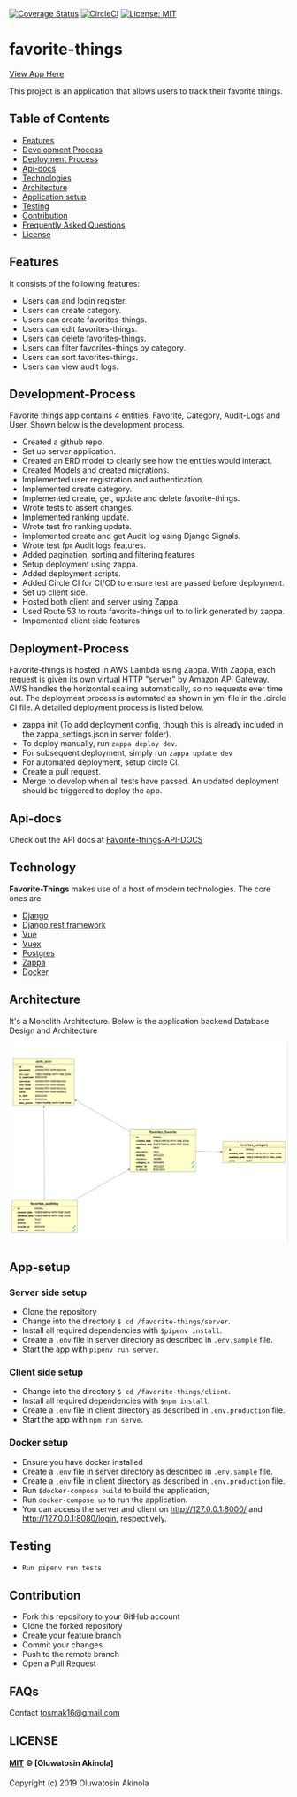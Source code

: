 [![Coverage Status](https://coveralls.io/repos/github/tosmak16/favorite-things/badge.svg?branch=ch-add-coverage-badge)](https://coveralls.io/github/tosmak16/favorite-things?branch=ch-add-coverage-badge)
[![CircleCI](https://circleci.com/gh/tosmak16/favorite-things.svg?style=svg)](https://circleci.com/gh/tosmak16/favorite-things)
[![License: MIT](https://img.shields.io/badge/License-MIT-brightgreen.svg)](https://opensource.org/licenses/MIT)

# favorite-things
[View App Here](https://favorite-things.tosmak.me/)

This project is an application that allows users to track their favorite things.

## Table of Contents

- [Features](#features)
- [Development Process](#Development-Process)
- [Deployment Process](#Deployment-Process)
- [Api-docs](#Api-docs)
- [Technologies](#technology)
- [Architecture](#Architecture)
- [Application setup](#App-setup)
- [Testing](#testing)
- [Contribution](#contribution)
- [Frequently Asked Questions](#faqs)
- [License](#license)

## Features

It consists of the following features:

- Users can and login register.
- Users can create category.
- Users can create favorites-things.
- Users can edit favorites-things.
- Users can delete favorites-things.
- Users can filter favorites-things by category.
- Users can sort favorites-things.
- Users can view audit logs.

## Development-Process

Favorite things app contains 4 entities. Favorite, Category, Audit-Logs and User. Shown below is the development process.

- Created a github repo.
- Set up server application.
- Created an ERD model to clearly see how the entities would interact.
- Created Models and created migrations.
- Implemented user registration and authentication.
- Implemented create category.
- Implemented create, get, update and delete favorite-things.
- Wrote tests to assert changes.
- Implemented ranking update.
- Wrote test fro ranking update.
- Implemented create and get Audit log using Django Signals.
- Wrote test fpr Audit logs features.
- Added pagination, sorting and filtering features
- Setup deployment using zappa.
- Added deployment scripts.
- Added Circle CI for CI/CD to ensure test are passed before deployment.
- Set up client side.
- Hosted both client and server using Zappa.
- Used Route 53 to route favorite-things url to to link generated by zappa.
- Impemented client side features

## Deployment-Process

Favorite-things is hosted in AWS Lambda using Zappa. With Zappa, each request is given its own virtual HTTP "server" by Amazon API Gateway. AWS handles the horizontal scaling automatically, so no requests ever time out. 
The deployment process is automated as shown in yml file in the .circle CI file. A detailed deployment process is listed below.

- zappa init (To add deployment config, though this is already included in the zappa_settings.json in server folder).
- To deploy manually, run `zappa deploy dev`. 
- For subsequent deployment, simply run `zappa update dev`
- For automated deployment, setup circle CI.
- Create a pull request.
- Merge to develop when all tests have passed. An updated deployment should be triggered to deploy the app.


## Api-docs
Check out the API docs at [Favorite-things-API-DOCS](https://favorite-things-api.tosmak.me/docs/)

## Technology
**Favorite-Things** makes use of a host of modern technologies. The core ones are:
- [Django](https://www.djangoproject.com/)
- [Django rest framework](https://www.django-rest-framework.org/)
- [Vue](https://vuejs.org/)
- [Vuex](https://vuex.vuejs.org/)
- [Postgres](https://www.postgresql.org/)
- [Zappa](https://www.zappa.io/)
- [Docker](https://www.docker.com/)

## Architecture
It's a Monolith Architecture. Below is the application backend Database Design and Architecture

![](favERD.png)

## App-setup

### Server side setup

- Clone the repository
- Change into the directory `$ cd /favorite-things/server`.
- Install all required dependencies with `$pipenv install`.
- Create a `.env` file in server directory as described in `.env.sample` file.
- Start the app with `pipenv run server`.

### Client side setup

- Change into the directory `$ cd /favorite-things/client`.
- Install all required dependencies with `$npm install`.
- Create a `.env` file in client directory as described in `.env.production` file.
- Start the app with `npm run serve`.

### Docker setup

- Ensure you have docker installed
- Create a `.env` file in server directory as described in `.env.sample` file.
- Create a `.env` file in client directory as described in `.env.production` file.
- Run `$docker-compose build` to build the application,
- Run `docker-compose up` to run the application.
- You can access the server and client on http://127.0.0.1:8000/ and http://127.0.0.1:8080/login, respectively.

## Testing

- `Run pipenv run tests`

## Contribution

- Fork this repository to your GitHub account
- Clone the forked repository
- Create your feature branch
- Commit your changes
- Push to the remote branch
- Open a Pull Request


## FAQs

Contact tosmak16@gmail.com

## LICENSE

#### [MIT](./LICENSE) © [Oluwatosin Akinola]

Copyright (c) 2019 Oluwatosin Akinola
